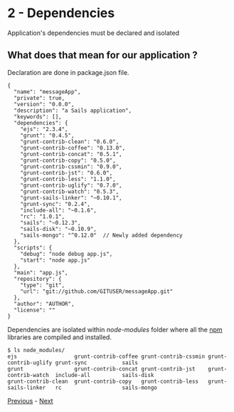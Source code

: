 # 2 - Dependencies

Application's dependencies must be declared and isolated

## What does that mean for our application ?

Declaration are done in package.json file.



```
{
  "name": "messageApp",
  "private": true,
  "version": "0.0.0",
  "description": "a Sails application",
  "keywords": [],
  "dependencies": {
    "ejs": "2.3.4",
    "grunt": "0.4.5",
    "grunt-contrib-clean": "0.6.0",
    "grunt-contrib-coffee": "0.13.0",
    "grunt-contrib-concat": "0.5.1",
    "grunt-contrib-copy": "0.5.0",
    "grunt-contrib-cssmin": "0.9.0",
    "grunt-contrib-jst": "0.6.0",
    "grunt-contrib-less": "1.1.0",
    "grunt-contrib-uglify": "0.7.0",
    "grunt-contrib-watch": "0.5.3",
    "grunt-sails-linker": "~0.10.1",
    "grunt-sync": "0.2.4",
    "include-all": "~0.1.6",
    "rc": "1.0.1",
    "sails": "~0.12.3",
    "sails-disk": "~0.10.9",
    "sails-mongo": "^0.12.0"  // Newly added dependency
  },
  "scripts": {
    "debug": "node debug app.js",
    "start": "node app.js"
  },
  "main": "app.js",
  "repository": {
    "type": "git",
    "url": "git://github.com/GITUSER/messageApp.git"
  },
  "author": "AUTHOR",
  "license": ""
}
```

Dependencies are isolated within _node-modules_ folder where all the [npm](https://npmjs.org) libraries are compiled and installed.

```
$ ls node_modules/
ejs                  grunt-contrib-coffee grunt-contrib-cssmin grunt-contrib-uglify grunt-sync           sails
grunt                grunt-contrib-concat grunt-contrib-jst    grunt-contrib-watch  include-all          sails-disk
grunt-contrib-clean  grunt-contrib-copy   grunt-contrib-less   grunt-sails-linker   rc                   sails-mongo
```

[Previous](01_codebase.md) - [Next](03_configuration.md)

